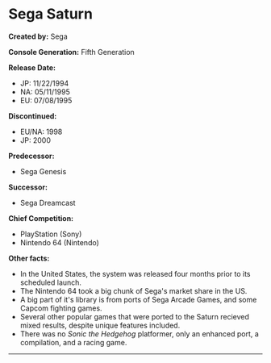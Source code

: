 # Sega Saturn

**Created by:** Sega

**Console Generation:**  Fifth Generation

**Release Date:**
* JP: 11/22/1994
* NA: 05/11/1995
* EU: 07/08/1995

**Discontinued:**
* EU/NA: 1998
* JP: 2000

**Predecessor:**
* Sega Genesis

**Successor:**
* Sega Dreamcast

**Chief Competition:**
* PlayStation (Sony)
* Nintendo 64 (Nintendo)

**Other facts:**
* In the United States, the system was released four months prior to its scheduled launch.
* The Nintendo 64 took a big chunk of Sega's market share in the US.
* A big part of it's library is from ports of Sega Arcade Games, and some Capcom fighting games.
* Several other popular games that were ported to the Saturn recieved mixed results, despite unique features included.
* There was no *Sonic the Hedgehog* platformer, only an enhanced port, a compilation, and a racing game.

---
